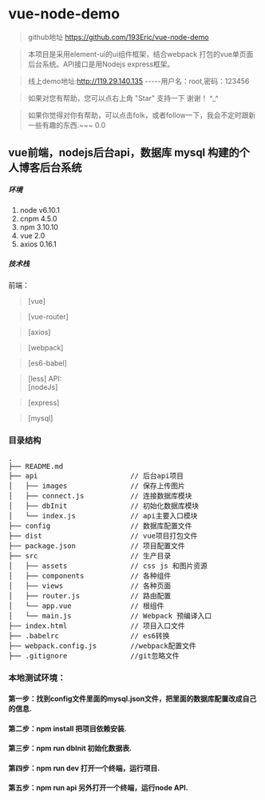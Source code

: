# vue-node-demo

> github地址 https://github.com/193Eric/vue-node-demo  

> 本项目是采用element-ui的ui组件框架，结合webpack 打包的vue单页面后台系统。API接口是用Nodejs express框架。  

> 线上demo地址:<http://119.29.140.135> -----用户名：root,密码：123456  

> 如果对您有帮助，您可以点右上角 "Star" 支持一下 谢谢！ ^_^  

> 如果你觉得对你有帮助，可以点击folk，或者follow一下，我会不定时跟新一些有趣的东西.~~~ 0.0  

  
## vue前端，nodejs后台api，数据库 mysql 构建的个人博客后台系统

##### 环境
 1. node v6.10.1
 2. cnpm 4.5.0
 3. npm 3.10.10
 4. vue 2.0
 5. axios 0.16.1 
##### 技术栈
前端：  
> [vue]

> [vue-router]

> [axios]  

> [webpack]

> [es6-babel]

> [less]
API:  
> [nodeJs]

> [express]

> [mysql] 

### 目录结构
<pre>
.
├── README.md       
├── api                      // 后台api项目
│	├── images               // 保存上传图片
│   ├── connect.js           // 连接数据库模块
│   ├── dbInit               // 初始化数据库模块
│	└── index.js             // api主要入口模块
├── config                   // 数据库配置文件
├── dist                     // vue项目打包文件
├── package.json             // 项目配置文件
├── src                      // 生产目录
│   ├── assets               // css js 和图片资源
│   ├── components           // 各种组件
│   ├── views                // 各种页面
│   ├── router.js            // 路由配置
│   └── app.vue              // 根组件
│   └── main.js              // Webpack 预编译入口         
├── index.html               // 项目入口文件
├── .babelrc                 // es6转换
├── webpack.config.js        //webpack配置文件
├── .gitignore               //git忽略文件
</pre>

### 本地测试环境：  
#### 第一步：找到config文件里面的mysql.json文件，把里面的数据库配置改成自己的信息.  
#### 第二步：npm install 把项目依赖安装.  
#### 第三步：npm run dbInit 初始化数据表.  
#### 第四步：npm run dev 打开一个终端，运行项目.  
#### 第五步：npm run api 另外打开一个终端，运行node API.
